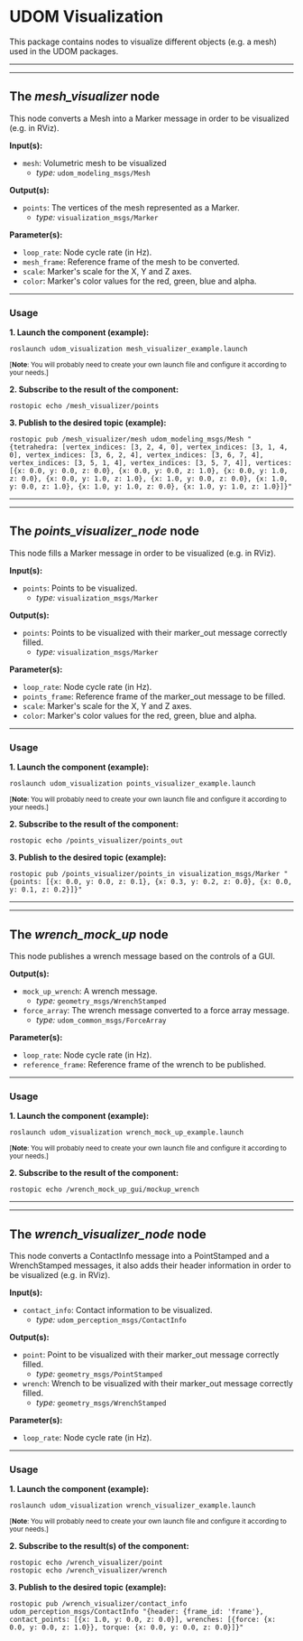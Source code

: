 # UDOM Visualization
This package contains nodes to visualize different objects (e.g. a mesh) used
in the UDOM packages.
___
___
## The *mesh_visualizer* node
This node converts a Mesh into a Marker message in order to be visualized (e.g. in RViz).

**Input(s):**
  * `mesh`: Volumetric mesh to be visualized
    - *type:* `udom_modeling_msgs/Mesh`

**Output(s):**
  * `points`: The vertices of the mesh represented as a Marker.
    - *type:* `visualization_msgs/Marker`

**Parameter(s):**
  * `loop_rate`: Node cycle rate (in Hz).
  * `mesh_frame`: Reference frame of the mesh to be converted.
  * `scale`: Marker's scale for the X, Y and Z axes.
  * `color`: Marker's color values for the red, green, blue and alpha.
---
### Usage
**1. Launch the component (example):**

```
roslaunch udom_visualization mesh_visualizer_example.launch
```

<sub>[**Note**: You will probably need to create your own launch file and configure it according to your needs.]</sub>

**2. Subscribe to the result of the component:**

```
rostopic echo /mesh_visualizer/points
```
**3. Publish to the desired topic (example):**

 ```
 rostopic pub /mesh_visualizer/mesh udom_modeling_msgs/Mesh "{tetrahedra: [vertex_indices: [3, 2, 4, 0], vertex_indices: [3, 1, 4, 0], vertex_indices: [3, 6, 2, 4], vertex_indices: [3, 6, 7, 4], vertex_indices: [3, 5, 1, 4], vertex_indices: [3, 5, 7, 4]], vertices: [{x: 0.0, y: 0.0, z: 0.0}, {x: 0.0, y: 0.0, z: 1.0}, {x: 0.0, y: 1.0, z: 0.0}, {x: 0.0, y: 1.0, z: 1.0}, {x: 1.0, y: 0.0, z: 0.0}, {x: 1.0, y: 0.0, z: 1.0}, {x: 1.0, y: 1.0, z: 0.0}, {x: 1.0, y: 1.0, z: 1.0}]}"
 ```
___
___
## The *points_visualizer_node* node
This node fills a Marker message in order to be visualized (e.g. in RViz).

**Input(s):**
  * `points`: Points to be visualized.
    - *type:* `visualization_msgs/Marker`

**Output(s):**
  * `points`: Points to be visualized with their marker_out message correctly filled.
    - *type:* `visualization_msgs/Marker`

**Parameter(s):**
  * `loop_rate`: Node cycle rate (in Hz).
  * `points_frame`: Reference frame of the marker_out message to be filled.
  * `scale`: Marker's scale for the X, Y and Z axes.
  * `color`: Marker's color values for the red, green, blue and alpha.
---
### Usage
**1. Launch the component (example):**

```
roslaunch udom_visualization points_visualizer_example.launch
```

<sub>[**Note**: You will probably need to create your own launch file and configure it according to your needs.]</sub>

**2. Subscribe to the result of the component:**

```
rostopic echo /points_visualizer/points_out
```
**3. Publish to the desired topic (example):**

 ```
 rostopic pub /points_visualizer/points_in visualization_msgs/Marker "{points: [{x: 0.0, y: 0.0, z: 0.1}, {x: 0.3, y: 0.2, z: 0.0}, {x: 0.0, y: 0.1, z: 0.2}]}"
 ```
___
___
## The *wrench_mock_up* node
This node publishes a wrench message based on the controls of a GUI.

**Output(s):**
  * `mock_up_wrench`: A wrench message.
    - *type:* `geometry_msgs/WrenchStamped`
  * `force_array`: The wrench message converted to a force array message.
    - *type:* `udom_common_msgs/ForceArray`

**Parameter(s):**
  * `loop_rate`: Node cycle rate (in Hz).
  * `reference_frame`: Reference frame of the wrench to be published.
---
### Usage
**1. Launch the component (example):**

```
roslaunch udom_visualization wrench_mock_up_example.launch
```

<sub>[**Note**: You will probably need to create your own launch file and configure it according to your needs.]</sub>

**2. Subscribe to the result of the component:**

```
rostopic echo /wrench_mock_up_gui/mockup_wrench
```
___
___
## The *wrench_visualizer_node* node
This node converts a ContactInfo message into a PointStamped and a WrenchStamped messages,
it also adds their header information in order to be visualized (e.g. in RViz).

**Input(s):**
  * `contact_info`: Contact information to be visualized.
    - *type:* `udom_perception_msgs/ContactInfo`

**Output(s):**
  * `point`: Point to be visualized with their marker_out message correctly filled.
    - *type:* `geometry_msgs/PointStamped`
  * `wrench`: Wrench to be visualized with their marker_out message correctly filled.
    - *type:* `geometry_msgs/WrenchStamped`


**Parameter(s):**
  * `loop_rate`: Node cycle rate (in Hz).
---
### Usage
**1. Launch the component (example):**

```
roslaunch udom_visualization wrench_visualizer_example.launch
```

<sub>[**Note**: You will probably need to create your own launch file and configure it according to your needs.]</sub>

**2. Subscribe to the result(s) of the component:**

```
rostopic echo /wrench_visualizer/point
rostopic echo /wrench_visualizer/wrench
```
**3. Publish to the desired topic (example):**

 ```
 rostopic pub /wrench_visualizer/contact_info udom_perception_msgs/ContactInfo "{header: {frame_id: 'frame'}, contact_points: [{x: 1.0, y: 0.0, z: 0.0}], wrenches: [{force: {x: 0.0, y: 0.0, z: 1.0}}, torque: {x: 0.0, y: 0.0, z: 0.0}]}"
 ```